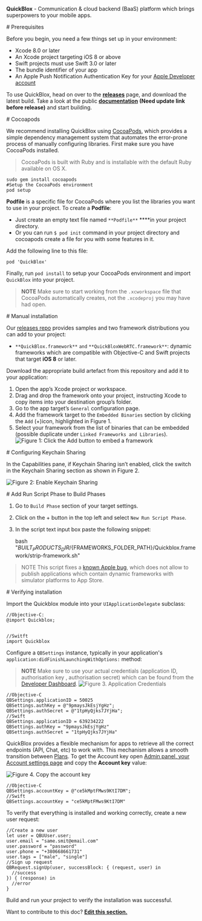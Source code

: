 **QuickBlox** - Communication & cloud backend (BaaS) platform which brings superpowers to your mobile apps.

<span id="Prerequisites" class="on_page_navigation">
</span>
# Prerequisites

Before you begin, you need a few things set up in your environment:

- Xcode 8.0 or later
- An Xcode project targeting iOS 8 or above
- Swift projects must use Swift 3.0 or later
- The bundle identifier of your app
- An Apple Push Notification Authentication Key for your [Apple Developer account](https://developer.apple.com/account)

To use QuickBlox, head on over to the [**releases**](https://github.com/QuickBlox/quickblox-ios-sdk/releases) page, and download the latest build. Take a look at the public [**documentation**](https://quickblox.com) **(Need update link before release)** and start building.

<span id="Cocoapods" class="on_page_navigation">
</span>
# Cocoapods

We recommend installing QuickBlox using [CocoaPods](http://cocoapods.org/), which provides a simple dependency management system that automates the error-prone process of manually configuring libraries. First make sure you have CocoaPods installed.


> CocoaPods is built with Ruby and is installable with the default Ruby available on OS X. 


    sudo gem install cocoapods
    #Setup the CocoaPods environment
    pod setup
  

**Podfile** is a specific file for CocoaPods where you list the libraries you want to use in your project. To create a **Podfile**:

- Just create an empty text file named `**Podfile**` ****in your project directory.
- Or you can run `$ pod init`  command in your project directory and cocoapods create a file for you with some features in it.

Add the following line to this file:

  
    pod 'QuickBlox'

Finally, run `pod install` to setup your CocoaPods environment and import `QuickBlox` into your project. 


> **NOTE**
> Make sure to start working from the `.xcworkspace` file that CocoaPods automatically creates, not the `.xcodeproj` you may have had open.

<span id="Manual_installation" class="on_page_navigation">
</span>
# Manual installation

Our [releases repo](https://github.com/QuickBlox/quickblox-ios-sdk/releases) provides samples and two framework distributions you can add to your project: 


- `**QuickBlox.framework**` `and` `**QuickBloxWebRTC.framework**`: dynamic frameworks which are compatible with Objective-C and Swift projects that target **iOS 8** or later.

Download the appropriate build artefact from this repository and add it to your application:

1. Open the app’s Xcode project or workspace.
2. Drag and drop the framework onto your project, instructing Xcode to copy items into your destination group’s folder.
3. Go to the app target’s `General` configuration page.
4. Add the framework target to the `Embedded Binaries` section by clicking the `Add` (+)icon, highlighted in Figure 1. 
5. Select your framework from the list of binaries that can be embedded (possible duplicate under `Linked Frameworks and Libraries`). 
![Figure 1: Click the Add button to embed a framework](https://d2mxuefqeaa7sj.cloudfront.net/s_DF0E961259CFB1CE17234E9C7818E55070E6CFE9DE8186A5054B0FD52EC8B947_1510310117670_EmbeddedBinaries.png)

<span id="Configuring_Keychain_Sharing" class="on_page_navigation">
</span>
# Configuring Keychain Sharing

In the Capabilities pane, if Keychain Sharing isn’t enabled, click the switch in the Keychain Sharing section as shown in Figure 2.

![Figure 2: Enable Keychain Sharing](https://d2mxuefqeaa7sj.cloudfront.net/s_DF0E961259CFB1CE17234E9C7818E55070E6CFE9DE8186A5054B0FD52EC8B947_1510243600964_Screenshot+2017-11-09+18.06.14.png)

<span id="Add_Run_Script_Phase_to_Build_Phases" class="on_page_navigation">
</span>
# Add Run Script Phase to Build Phases

1. Go to `Build Phase` section of your target settings.
2. Click on the + button in the top left and select `New Run Script Phase`.
3. In the script text input box paste the following snippet:


    bash "${BUILT_PRODUCTS_DIR}/${FRAMEWORKS_FOLDER_PATH}/Quickblox.framework/strip-framework.sh"


> NOTE
> This script fixes a [known Apple bug](http://www.openradar.me/radar?id=6409498411401216),  which does not allow to publish applications which contain dynamic frameworks with simulator platforms to App Store.

<span id="Verifying_installation" class="on_page_navigation">
</span>
# Verifying installation

Import the Quickblox module into your `UIApplicationDelegate` subclass:

    //Objective-C:
    @import Quickblox;


    //Switft
    import Quickblox

Configure a `QBSettings` instance, typically in your application's `application:didFinishLaunchingWithOptions:` method:


> **NOTE**
> Make sure to use your actual credentials (application ID, authorisation key , 
> authorisation secret) which can be found from the [Developer Dashboard](https://admin.quickblox.com).
![Figure 3. Application Credentials](https://d2mxuefqeaa7sj.cloudfront.net/s_DF0E961259CFB1CE17234E9C7818E55070E6CFE9DE8186A5054B0FD52EC8B947_1510319113135_Screenshot+2017-11-10+14.55.31.png)

    //Objective-C
    QBSettings.applicationID = 50025
    QBSettings.authKey = @"9pmaysJkEsjYgHz";
    QBSettings.authSecret = @"1tpHyQjks7JYjHa";
    //Swift
    QBSettings.applicationID = 639234222
    QBSettings.authKey = "9pmaysJkEsjYgHz"
    QBSettings.authSecret = "1tpHyQjks7JYjHa"

QuickBlox provides a flexible mechanism for apps to retrieve all the correct endpoints (API, Chat, etc) to work with. This mechanism allows a smooth transition between [Plans](http://quickblox.com/plans). To get the Account key open [Admin panel, your Account settings page](https://admin.quickblox.com/account/settings) and copy the **Account key** value:

![Figure 4.  Copy the account key](https://d2mxuefqeaa7sj.cloudfront.net/s_DF0E961259CFB1CE17234E9C7818E55070E6CFE9DE8186A5054B0FD52EC8B947_1510325630889_Screenshot+2017-11-10+16.38.56.png)

    //Objective-C
    QBSettings.accountKey = @"ce5kMptFMws9KtI7DM";
    //Swift
    QBSettings.accountKey = "ce5kMptFMws9KtI7DM"

To verify that everything is installed and working correctly, create a new user request:

    //Create a new user
    let user = QBUUser.user;
    user.email = "same.smit@email.com"
    user.password = "password"
    user.phone = "+380668661731"
    user.tags = ["male", "single"]
    //Sign up request
    QBRequest.signUp(user, successBlock: { (request, user) in
      //success
    }) { (response) in
      //error
    }

Build and run your project to verify the installation was successful.

Want to contribute to this doc? [**Edit this section.**](https://github.com/QuickBlox/Documentation/tree/master/docs/3_ios)

